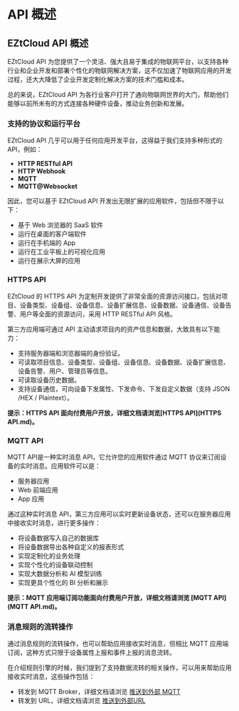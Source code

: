 # API 概述

## EZtCloud API 概述

EZtCloud API 为您提供了一个灵活、强大且易于集成的物联网平台，以支持各种行业和企业开发和部署个性化的物联网解决方案，这不仅加速了物联网应用的开发过程，还大大降低了企业开发定制化解决方案的技术门槛和成本。

总的来说，EZtCloud API 为各行业客户打开了通向物联网世界的大门，帮助他们能够以前所未有的方式连接各种硬件设备，推动业务创新和发展。

### 支持的协议和运行平台

EZtCloud API 几乎可以用于任何应用开发平台，这得益于我们支持多种形式的 API，例如：

- **HTTP RESTful API**
- **HTTP Webhook**
- **MQTT**
- **MQTT@Websocket**

因此，您可以基于 EZtCloud API 开发出无限扩展的应用软件，包括但不限于以下：

- 基于 Web 浏览器的 SaaS 软件
- 运行在桌面的客户端软件
- 运行在手机端的 App
- 运行在工业平板上的可视化应用
- 运行在展示大屏的应用

### HTTPS API

EZtCloud 的 HTTPS API 为定制开发提供了非常全面的资源访问接口，包括对项目、设备类型、设备组、设备信息、设备扩展信息、设备数据、设备通信、设备告警、用户等全面的资源访问，采用 HTTP RESTful API 风格。

第三方应用端可通过 API 主动请求项目内的资产信息和数据，大致具有以下能力：

- 支持服务器端和浏览器端的身份验证。
- 可读取项目信息、设备类型、设备组、设备信息、设备数据、设备扩展信息、设备告警、用户、管理员等信息。
- 可读取设备历史数据。
- 支持设备通信，可向设备下发属性、下发命令、下发自定义数据（支持 JSON /HEX / Plaintext）。

**提示：HTTPS API 面向付费用户开放，详细文档请浏览[HTTPS API](HTTPS API.md)。**

### MQTT API

MQTT API是一种实时消息 API，它允许您的应用软件通过 MQTT 协议来订阅设备的实时消息。应用软件可以是：

- 服务器应用
- Web 前端应用
- App 应用

通过这种实时消息 API，第三方应用可以实时更新设备状态，还可以在服务器应用中接收实时消息，进行更多操作：

- 将设备数据写入自己的数据库
- 将设备数据导出各种自定义的报表形式
- 实现定制化的业务处理
- 实现个性化的设备联动控制
- 实现大数据分析和 AI 模型训练
- 实现更具个性化的 BI 分析和展示

**提示：MQTT 应用端订阅功能面向付费用户开放，详细文档请浏览 [MQTT API](MQTT API.md)。**

### 消息规则的流转操作

通过消息规则的流转操作，也可以帮助应用接收实时消息，但相比 MQTT 应用端订阅，这种方式只限于设备属性上报和事件上报的消息流转。

在介绍规则引擎的时候，我们提到了支持数据流转的相关操作，可以用来帮助应用接收实时消息，这些操作包括：

- 转发到 MQTT Broker，详细文档请浏览 [推送到外部 MQTT](属性上报.md)
- 转发到 URL，详细文档请浏览 [推送到外部URL](属性上报.md)